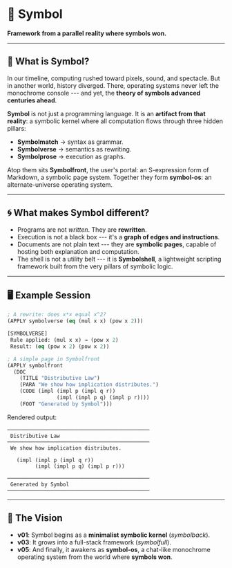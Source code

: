# 🌌 Symbol

**Framework from a parallel reality where symbols won.**

------------------------------------------------------------------------

## 📜 What is Symbol?

In our timeline, computing rushed toward pixels, sound, and spectacle.
But in another world, history diverged. There, operating systems never
left the monochrome console --- and yet, the **theory of symbols
advanced centuries ahead**.

**Symbol** is not just a programming language. It is an **artifact from
that reality**:
a symbolic kernel where all computation flows through three hidden
pillars:

-   **Symbolmatch** → syntax as grammar.
-   **Symbolverse** → semantics as rewriting.
-   **Symbolprose** → execution as graphs.

Atop them sits **Symbolfront**, the user's portal: an S-expression form
of Markdown, a symbolic page system.
Together they form **symbol-os**: an alternate-universe operating
system.

------------------------------------------------------------------------

## 🌀 What makes Symbol different?

-   Programs are not *written*. They are **rewritten**.
-   Execution is not a black box --- it's a **graph of edges and
    instructions**.
-   Documents are not plain text --- they are **symbolic pages**,
    capable of hosting both explanation and computation.
-   The shell is not a utility belt --- it is **Symbolshell**, a
    lightweight scripting framework built from the very pillars of
    symbolic logic.

------------------------------------------------------------------------

## 🖥️ Example Session

``` lisp
; A rewrite: does x*x equal x^2?
(APPLY symbolverse (eq (mul x x) (pow x 2)))

[SYMBOLVERSE]
 Rule applied: (mul x x) → (pow x 2)
 Result: (eq (pow x 2) (pow x 2))
```

``` lisp
; A simple page in Symbolfront
(APPLY symbolfront
  (DOC
    (TITLE "Distributive Law")
    (PARA "We show how implication distributes.")
    (CODE (impl (impl p (impl q r))
                (impl (impl p q) (impl p r))))
    (FOOT "Generated by Symbol")))
```

Rendered output:

    ──────────────────────────────────────────────
     Distributive Law
    ──────────────────────────────────────────────
     We show how implication distributes.

       (impl (impl p (impl q r))
             (impl (impl p q) (impl p r)))

    ──────────────────────────────────────────────
     Generated by Symbol
    ──────────────────────────────────────────────

------------------------------------------------------------------------

## 🔮 The Vision

- **v01**: Symbol begins as a **minimalist symbolic kernel** (*symbolback*).  
- **v03**: It grows into a full-stack framework (*symbolfull*).  
- **v05**: And finally, it awakens as **symbol-os**, a chat-like monochrome
  operating system from the world where **symbols won**.
